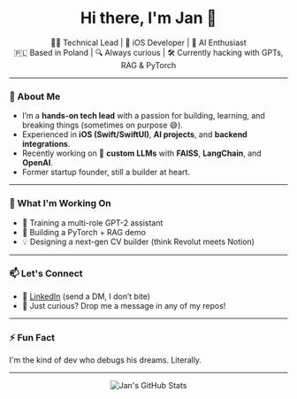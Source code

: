 <h1 align="center">Hi there, I'm Jan 👋</h1>

<p align="center">
  👨‍💻 Technical Lead | 📱 iOS Developer | 🤖 AI Enthusiast<br/>
  🇵🇱 Based in Poland | 🔍 Always curious | 🛠️ Currently hacking with GPTs, RAG & PyTorch
</p>

---

### 🧠 About Me
- I’m a **hands-on tech lead** with a passion for building, learning, and breaking things (sometimes on purpose 😅).
- Experienced in **iOS (Swift/SwiftUI)**, **AI projects**, and **backend integrations**.
- Recently working on 🔬 **custom LLMs** with **FAISS**, **LangChain**, and **OpenAI**.
- Former startup founder, still a builder at heart.

---

### 🔭 What I'm Working On
- 🧠 Training a multi-role GPT-2 assistant
- 🧪 Building a PyTorch + RAG demo
- 💡 Designing a next-gen CV builder (think Revolut meets Notion)

---

### 📫 Let's Connect
- 💼 [LinkedIn](https://linkedin.com/in/cnnsyhnx) (send a DM, I don’t bite)
- 🧠 Just curious? Drop me a message in any of my repos!

---

### ⚡ Fun Fact
I'm the kind of dev who debugs his dreams. Literally.

---

<p align="center">
  <img src="https://github-readme-stats.vercel.app/api?username=cnnsyhnx&show_icons=true&theme=radical" alt="Jan's GitHub Stats" />
</p>
